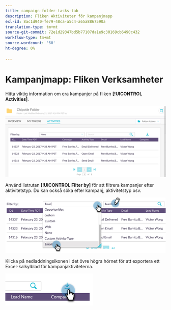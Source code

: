 ```yaml
---
title: campaign-folder-tasks-tab
description: Fliken Aktiviteter för kampanjmapp
exl-id: 8ac1d940-fe79-48ca-a5c4-a65a8867590a
translation-type: tm+mt
source-git-commit: 72e1d29347bd5b77107da1e9c30169cb6490c432
workflow-type: tm+mt
source-wordcount: '60'
ht-degree: 0%

---
```


# Kampanjmapp: Fliken Verksamheter

Hitta viktig information om era kampanjer på fliken **[!UICONTROL Activities]**.

![Bild ett](/help/sky/assets/campaign-folders/campaign-folder-activities-tab/campaign-folder-activities-tab-1.png)

Använd listrutan **[!UICONTROL Filter by]** för att filtrera kampanjer efter aktivitetstyp. Du kan också söka efter kampanj, aktivitetstyp osv.

![Bild två](/help/sky/assets/campaign-folders/campaign-folder-activities-tab/campaign-folder-activities-tab-2.png)

Klicka på nedladdningsikonen i det övre högra hörnet för att exportera ett Excel-kalkylblad för kampanjaktiviteterna.

![Bild tre](/help/sky/assets/campaign-folders/campaign-folder-activities-tab/campaign-folder-activities-tab-3.png)
